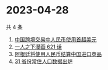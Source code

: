 # 2023-04-28

共 4 条

<!-- BEGIN -->
<!-- 最后更新时间 Fri Apr 28 2023 13:06:53 GMT+0800 (China Standard Time) -->

1. [中国跨境交易中人民币使用首超美元](https://www.zhihu.com/search?q=%E4%B8%AD%E5%9B%BD%E8%B7%A8%E5%A2%83%E4%BA%A4%E6%98%93%E4%B8%AD%E4%BA%BA%E6%B0%91%E5%B8%81%E4%BD%BF%E7%94%A8%E9%A6%96%E8%B6%85%E7%BE%8E%E5%85%83)
1. [一人之下漫画 621 话](https://www.zhihu.com/search?q=%E4%B8%80%E4%BA%BA%E4%B9%8B%E4%B8%8B%E6%BC%AB%E7%94%BB%20621%20%E8%AF%9D)
1. [阿根廷将使用人民币结算中国进口商品](https://www.zhihu.com/search?q=%E9%98%BF%E6%A0%B9%E5%BB%B7%E5%B0%86%E4%BD%BF%E7%94%A8%E4%BA%BA%E6%B0%91%E5%B8%81%E7%BB%93%E7%AE%97%E4%B8%AD%E5%9B%BD%E8%BF%9B%E5%8F%A3%E5%95%86%E5%93%81)
1. [31 省份常住人口数据出炉](https://www.zhihu.com/search?q=31%20%E7%9C%81%E4%BB%BD%E5%B8%B8%E4%BD%8F%E4%BA%BA%E5%8F%A3%E6%95%B0%E6%8D%AE%E5%87%BA%E7%82%89)

<!-- END -->
